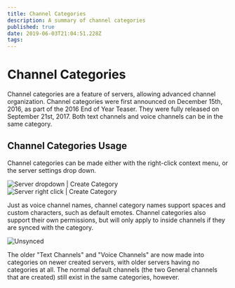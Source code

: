 ```yaml
---
title: Channel Categories
description: A summary of channel categories
published: true
date: 2019-06-03T21:04:51.228Z
tags: 
---
```


# Channel Categories
Channel categories are a feature of servers, allowing advanced channel organization. Channel categories were first announced on December 15th, 2016, as part of the 2016 End of Year Teaser. They were fully released on September 21st, 2017. Both text channels and voice channels can be in the same category.

## Channel Categories Usage
Channel categories can be made either with the right-click context menu, or the server settings drop down.  

![Server dropdown | Create Category](/channel-categories/domxe-7-g-1.png "Server dropdown | Create Category") ![Server right click | Create Category](/channel-categories/giafdxw-1.png "Server right click | Create Category")

Just as voice channel names, channel category names support spaces and custom characters, such as default emotes. Channel categories also support their own permissions, but will only apply to inside channels if they are synced with the category. 

![Unsynced](/uchannel-categories/b-6-dd-3-jj-1.png "Unsynced")

The older "Text Channels" and "Voice Channels" are now made into categories on newer created servers, with older servers having no categories at all. The normal default channels (the two General channels that are created) still exist in the same categories, however.



